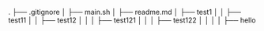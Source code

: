 .
├── .gitignore
│   ├── main.sh
│   ├── readme.md
│   ├── test1
│   │   ├── test11
│   │   ├── test12
│   │   │   ├── test121
│   │   │   ├── test122
│   │   │   │   ├── hello
